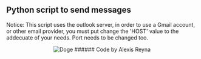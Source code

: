 ## Python script to send messages

Notice: This script uses the outlook server, in order to use a Gmail account, or other email provider, you must put change the 'HOST' value to the addecuate of your needs.
Port needs to be changed too.

<p align="center">
  <img src="https://github.com/AlejoReyna/autoEmailScript/assets/99472437/ae94cb90-3ea9-44ab-9a94-d5a13eaca604" alt="Doge">
  ###### Code by Alexis Reyna
</p>
